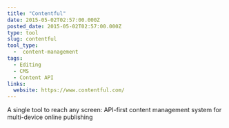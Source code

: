 ```yaml
---
title: "Contentful"
date: 2015-05-02T02:57:00.000Z
posted_date: 2015-05-02T02:57:00.000Z
type: tool
slug: contentful
tool_type: 
  -  content-management
tags:
  - Editing
  - CMS
  - Content API
links:
  website: https://www.contentful.com/
---
```

A single tool to reach any screen: API-first content management system for multi-device online publishing




